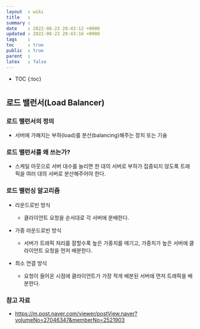 ```yaml
---
layout  : wiki
title   : 
summary : 
date    : 2022-08-23 20:43:12 +0900
updated : 2022-08-23 20:43:16 +0900
tags    : 
toc     : true
public  : true
parent  : 
latex   : false
---
```

* TOC
{:toc}

# 
## 로드 밸런서(Load Balancer)

### 로드 밸런서의 정의
- 서버에 가해지는 부하(load)를 분산(balancing)해주는 장치 또는 기술

### 로드 밸런서를 왜 쓰는가?
- 스케일 아웃으로 서버 대수를 늘리면 한 대의 서버로 부하가 집중되지 않도록 트래픽을 여러 대의 서버로 분산해주어야 한다.

### 로드 밸런싱 알고리즘
- 라운드로빈 방식
  + 클라이언트 요청을 순서대로 각 서버에 분배한다.

- 가중 라운드로빈 방식
  + 서버가 트래픽 처리를 잘할수록 높은 가중치를 매기고, 가중치가 높은 서버에 클라이언트 요청을 먼저 배분한다.

- 최소 연결 방식
  + 요청이 들어온 시점에 클라이언트가 가장 적게 배분된 서버에 먼저 트래픽을 배분한다.

### 참고 자료
- https://m.post.naver.com/viewer/postView.naver?volumeNo=27046347&memberNo=2521903
